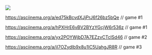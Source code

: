 <a href="https://codeclimate.com/github/Gudvviin/frontend-project-lvl1/maintainability"><img src="https://api.codeclimate.com/v1/badges/9516922a0c070c4d257c/maintainability" /></a>

https://asciinema.org/a/ed75kBcvdXJjPrJ6f26bz5bQe // game #1

https://asciinema.org/a/hPXHrE6vBV2BYzYGcjW6r536z // game #1

https://asciinema.org/a/yx2POYWjbD7A7EZzvCTclSd46 // game #2

https://asciinema.org/a/iI7OZydlb9x8u1lC5UahgJR8R // game #3